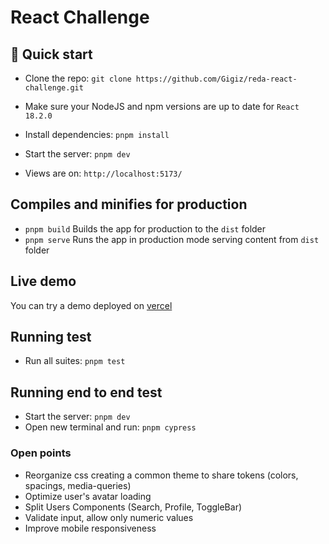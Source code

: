 # React Challenge

## 🚀 Quick start

- Clone the repo: `git clone https://github.com/Gigiz/reda-react-challenge.git`

- Make sure your NodeJS and npm versions are up to date for `React 18.2.0`

- Install dependencies: `pnpm install`

- Start the server: `pnpm dev`

- Views are on: `http://localhost:5173/`


## Compiles and minifies for production

- `pnpm build` Builds the app for production to the `dist` folder
- `pnpm serve` Runs the app in production mode serving content from `dist` folder

## Live demo

You can try a demo deployed on [vercel](https://reda-react-challenge.vercel.app/) 

## Running test

- Run all suites: `pnpm test`

## Running end to end test

- Start the server: `pnpm dev`
- Open new terminal and run: `pnpm cypress`

### Open points

- Reorganize css creating a common theme to share tokens (colors, spacings, media-queries)
- Optimize user's avatar loading
- Split Users Components (Search, Profile, ToggleBar)
- Validate input, allow only numeric values
- Improve mobile responsiveness
